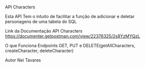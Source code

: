 API Characters

Esta API Tem o intuito de facilitar a função de adicionar e deletar personagens de uma tabela do SQL


Link da Documentação
API Characters
https://documenter.getpostman.com/view/22376325/2s8YzMYQzL


O que Funciona
Endpoints GET, PUT e DELETE(getAllCharacters, createCharacter, deleteCharacter)

Autor
Nei Tavares
